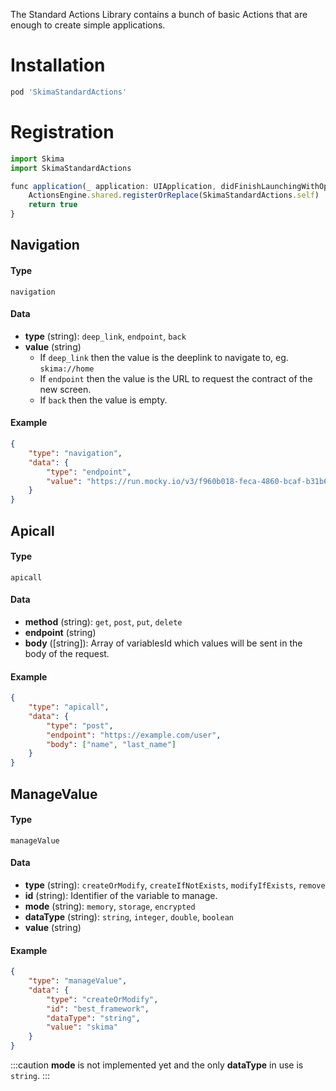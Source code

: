 The Standard Actions Library contains a bunch of basic Actions that are enough to create simple applications.

# Installation

```bash title="Podfile"
pod 'SkimaStandardActions'
```

# Registration

```js title="AppDelegate.swift"
import Skima
import SkimaStandardActions

func application(_ application: UIApplication, didFinishLaunchingWithOptions launchOptions: [UIApplication.LaunchOptionsKey: Any]?) -> Bool {
    ActionsEngine.shared.registerOrReplace(SkimaStandardActions.self)
    return true
}
```

## Navigation

#### Type
`navigation`

#### Data
* **type** (string): `deep_link`, `endpoint`, `back`
* **value** (string)
    * If `deep_link` then the value is the deeplink to navigate to, eg. `skima://home`
    * If `endpoint` then the value is the URL to request the contract of the new screen.
    * If `back` then the value is empty.

#### Example
```json title="Action"
{
    "type": "navigation",
    "data": {
        "type": "endpoint",
        "value": "https://run.mocky.io/v3/f960b018-feca-4860-bcaf-b31b66bd95b7"
    }
}
```

## Apicall

#### Type
`apicall`

#### Data
* **method** (string): `get`, `post`, `put`, `delete`
* **endpoint** (string)
* **body** ([string]): Array of variablesId which values will be sent in the body of the request.

#### Example
```json title="Action"
{
    "type": "apicall",
    "data": {
        "type": "post",
        "endpoint": "https://example.com/user",
        "body": ["name", "last_name"]
    }
}
```

## ManageValue

#### Type
`manageValue`

#### Data
* **type** (string): `createOrModify`, `createIfNotExists`, `modifyIfExists`, `remove`
* **id** (string): Identifier of the variable to manage.
* **mode** (string): `memory`, `storage`, `encrypted` 
* **dataType** (string): `string`, `integer`, `double`, `boolean`
* **value** (string)

#### Example
```json title="Action"
{
    "type": "manageValue",
    "data": {
        "type": "createOrModify",
        "id": "best_framework",
        "dataType": "string",
        "value": "skima"
    }
}
```

:::caution
**mode** is not implemented yet and the only **dataType** in use is `string`.
:::
